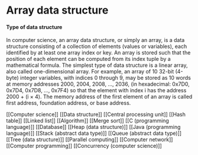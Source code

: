 # Array data structure
#### Type of data structure

In computer science, an array data structure, or simply an array, is a data structure consisting of a collection of elements (values or variables), each identified by at least one array index or key. An array is stored such that the position of each element can be computed from its index tuple by a mathematical formula. The simplest type of data structure is a linear array, also called one-dimensional array.
For example, an array of 10 32-bit (4-byte) integer variables, with indices 0 through 9, may be stored as 10 words at memory addresses 2000, 2004, 2008, ..., 2036, (in hexadecimal: 0x7D0, 0x7D4, 0x7D8, ..., 0x7F4) so that the element with index i has the address 2000 + (i × 4).
The memory address of the first element of an array is called first address, foundation address, or base address.

[[Computer science]]
[[Data structure]]
[[Central processing unit]]
[[Hash table]]
[[Linked list]]
[[Algorithm]]
[[Merge sort]]
[[C (programming language)]]
[[Database]]
[[Heap (data structure)]]
[[Java (programming language)]]
[[Stack (abstract data type)]]
[[Queue (abstract data type)]]
[[Tree (data structure)]]
[[Parallel computing]]
[[Computer network]]
[[Computer programming]]
[[Concurrency (computer science)]]